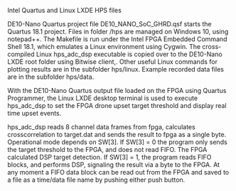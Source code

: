  Intel Quartus and Linux LXDE HPS files

DE10-Nano Quartus project file DE10_NANO_SoC_GHRD.qsf starts the Quartus 18.1 project.  Files in folder /hps are managed on Windows 10, using notepad++.  The Makefile is run under the Intel FPGA Embedded Command Shell 18.1, which emulates a Linux environment using Cygwin.  The cross-compiled Linux  hps_adc_dsp executable is copied over to the DE10-Nano LXDE root folder using Bitwise client,.  Other useful Linux commands for plotting results are in the subfolder hps/linux.  Example recorded data files are in the subfolder hps/data.

With the DE10-Nano Quartus output file loaded on the FPGA using Quartus Programmer, the Linux LXDE desktop terminal is used to execute hps_adc_dsp to set the FPGA drone upset target threshold and display real time upset events.

hps_adc_dsp reads 8 channel data frames from fpga, calculates crosscorrelation to target.dat and sends the result to fpga as a single byte.  Operational mode depends on SW[3].  If SW[3] = 0 the program only sends the target threshold to the FPGA, and does not read FIFO. The FPGA calculated DSP target detection.   If SW[3] = 1, the program reads FIFO blocks, and performs DSP, signaling the result via a byte to the FPGA.  At any moment a FIFO data block can be read out from the FPGA and saved to a file as a time/data file name by pushing either push button.